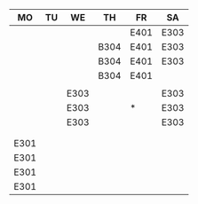 |MO  |TU|WE  |TH  |FR  |SA  |
|----|--|----|----|----|----|
|    |  |    |    |E401|E303|
|    |  |    |B304|E401|E303|
|    |  |    |B304|E401|E303|
|    |  |    |B304|E401|    |
|    |  |    |    |    |    |
|    |  |E303|    |    |E303|
|    |  |E303|    |*   |E303|
|    |  |E303|    |    |E303|
|    |  |    |    |    |    |
|    |  |    |    |    |    |
|E301|  |    |    |    |    |
|E301|  |    |    |    |    |
|E301|  |    |    |    |    |
|E301|  |    |    |    |    |
